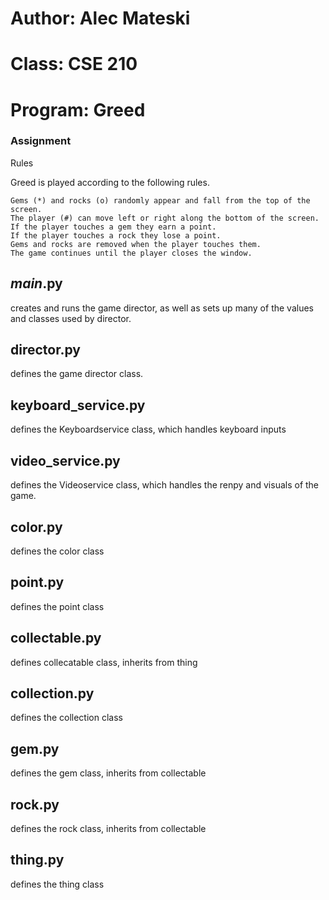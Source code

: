 # Author: Alec Mateski

# Class: CSE 210

# Program: Greed

### Assignment

Rules

Greed is played according to the following rules.

    Gems (*) and rocks (o) randomly appear and fall from the top of the screen.
    The player (#) can move left or right along the bottom of the screen.
    If the player touches a gem they earn a point.
    If the player touches a rock they lose a point.
    Gems and rocks are removed when the player touches them.
    The game continues until the player closes the window.

## _main_.py

creates and runs the game director, as well as sets up many of the values and classes used by director.

## director.py

defines the game director class.

## keyboard_service.py

defines the Keyboardservice class, which handles keyboard inputs

## video_service.py

defines the Videoservice class, which handles the renpy and visuals of the game.

## color.py

defines the color class

## point.py

defines the point class

## collectable.py

defines collecatable class, inherits from thing

## collection.py

defines the collection class

## gem.py

defines the gem class, inherits from collectable

## rock.py

defines the rock class, inherits from collectable

## thing.py

defines the thing class
